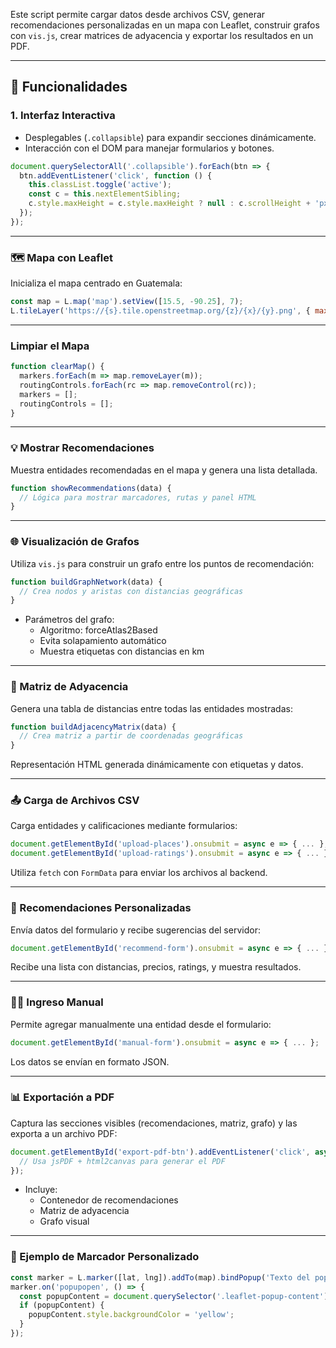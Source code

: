 Este script permite cargar datos desde archivos CSV, generar recomendaciones personalizadas en un mapa con Leaflet, construir grafos con `vis.js`, crear matrices de adyacencia y exportar los resultados en un PDF.

---

## 📁 Funcionalidades

### 1. Interfaz Interactiva

- Desplegables (`.collapsible`) para expandir secciones dinámicamente.
- Interacción con el DOM para manejar formularios y botones.

```js
document.querySelectorAll('.collapsible').forEach(btn => {
  btn.addEventListener('click', function () {
    this.classList.toggle('active');
    const c = this.nextElementSibling;
    c.style.maxHeight = c.style.maxHeight ? null : c.scrollHeight + 'px';
  });
});
```

---

### 🗺️ Mapa con Leaflet
Inicializa el mapa centrado en Guatemala:

```js
const map = L.map('map').setView([15.5, -90.25], 7);
L.tileLayer('https://{s}.tile.openstreetmap.org/{z}/{x}/{y}.png', { maxZoom: 19 }).addTo(map);
```

---

### Limpiar el Mapa

```js
function clearMap() {
  markers.forEach(m => map.removeLayer(m));
  routingControls.forEach(rc => map.removeControl(rc));
  markers = [];
  routingControls = [];
}
```

---

### 💡 Mostrar Recomendaciones
Muestra entidades recomendadas en el mapa y genera una lista detallada.

```js
function showRecommendations(data) {
  // Lógica para mostrar marcadores, rutas y panel HTML
}
```

---

### 🌐 Visualización de Grafos

Utiliza `vis.js` para construir un grafo entre los puntos de recomendación:

```js
function buildGraphNetwork(data) {
  // Crea nodos y aristas con distancias geográficas
}

```
- Parámetros del grafo:
  - Algoritmo: forceAtlas2Based
  - Evita solapamiento automático
  - Muestra etiquetas con distancias en km

---

### 🧮 Matriz de Adyacencia
Genera una tabla de distancias entre todas las entidades mostradas:
```js
function buildAdjacencyMatrix(data) {
  // Crea matriz a partir de coordenadas geográficas
}
```
Representación HTML generada dinámicamente con etiquetas y datos.

---

### 📤 Carga de Archivos CSV
Carga entidades y calificaciones mediante formularios:
```js
document.getElementById('upload-places').onsubmit = async e => { ... };
document.getElementById('upload-ratings').onsubmit = async e => { ... };
```
Utiliza `fetch` con `FormData` para enviar los archivos al backend.

---

### 🧾 Recomendaciones Personalizadas
Envía datos del formulario y recibe sugerencias del servidor:
```js
document.getElementById('recommend-form').onsubmit = async e => { ... };
```
Recibe una lista con distancias, precios, ratings, y muestra resultados.

---

### 🧑‍💻 Ingreso Manual
Permite agregar manualmente una entidad desde el formulario:
```js
document.getElementById('manual-form').onsubmit = async e => { ... };
```
Los datos se envían en formato JSON.

---

### 📊 Exportación a PDF
Captura las secciones visibles (recomendaciones, matriz, grafo) y las exporta a un archivo PDF:
```js
document.getElementById('export-pdf-btn').addEventListener('click', async () => {
  // Usa jsPDF + html2canvas para generar el PDF
});
```
- Incluye:
  - Contenedor de recomendaciones
  - Matriz de adyacencia
  - Grafo visual

---

### 📌 Ejemplo de Marcador Personalizado
```js
const marker = L.marker([lat, lng]).addTo(map).bindPopup('Texto del popup');
marker.on('popupopen', () => {
  const popupContent = document.querySelector('.leaflet-popup-content');
  if (popupContent) {
    popupContent.style.backgroundColor = 'yellow';
  }
});
```




